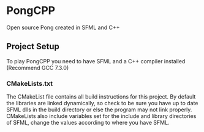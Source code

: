 # PongCPP
Open source Pong created in SFML and C++


## Project Setup
To play PongCPP you need to have SFML and a C++ compiler installed (Recommend GCC 7.3.0)
### CMakeLists.txt
The CMakeList file contains all build instructions for this project. By default the libraries are linked dynamically, 
so check to be sure you have up to date SFML dlls in the build directory or else the program may not link properly.
CMakeLists also include variables set for the include and library directories of SFML, change the values according to where you have SFML.
